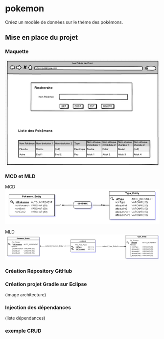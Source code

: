 # pokemon

Créez un modèle de données sur le thème des pokémons.

## Mise en place du projet

### Maquette

![image](https://github.com/christinebelle/pokemon/blob/master/src/main/resources/static/image/maquettePok.png)

### MCD et MLD

MCD
![image](https://github.com/christinebelle/pokemon/blob/master/src/main/resources/static/image/mcdPok.png)

MLD
![image](https://github.com/christinebelle/pokemon/blob/master/src/main/resources/static/image/mldPok.png)

### Création Répository GitHub

### Création projet Gradle sur Eclipse

(image architecture)

### Injection des dépendances
(liste dépendances)

### exemple CRUD


